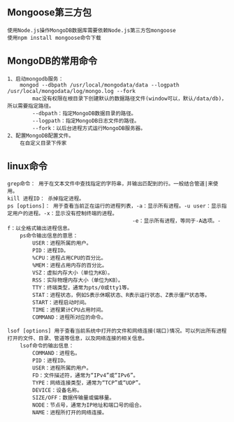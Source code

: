 
## Mongoose第三方包
    使用Node.js操作MongoDB数据库需要依赖Node.js第三方包mongoose
    使用npm install mongoose命令下载

## MongoDB的常用命令
    1、启动mongodb服务：
        mongod --dbpath /usr/local/mongodata/data --logpath /usr/local/mongodata/log/mongo.log --fork 
            mac没有权限在根目录下创建默认的数据路径文件(window可以，默认/data/db)，所以需要指定路径。
            --dbpath：指定MongoDB数据目录的路径。
            --logpath：指定MongoDB日志文件的路径。
            --fork：以后台进程方式运行MongoDB服务器。
    2、配置MongoDB配置文件。
        在自定义目录下传家
    

## linux命令
    grep命令： 用于在文本文件中查找指定的字符串，并输出匹配到的行。一般结合管道|来使用。
    kill 进程ID： 杀掉指定进程。
    ps [options]： 用于查看当前正在运行的进程列表，-a：显示所有进程。-u user：显示指定用户的进程。-x：显示没有控制终端的进程。
                                            -e：显示所有进程，等同于-A选项。-f：以全格式输出进程信息。
        ps命令输出信息的意思：
            USER：进程所属的用户。
            PID：进程ID。
            %CPU：进程占用CPU的百分比。
            %MEM：进程占用内存的百分比。
            VSZ：虚拟内存大小（单位为KB）。
            RSS：实际物理内存大小（单位为KB）。
            TTY：终端类型，通常为pts/0或tty1等。
            STAT：进程状态，例如S表示休眠状态、R表示运行状态、Z表示僵尸状态等。
            START：进程启动时间。
            TIME：进程累计CPU占用时间。
            COMMAND：进程所对应的命令。

    lsof [options] 用于查看当前系统中打开的文件和网络连接(端口)情况。可以列出所有进程打开的文件、目录、管道等信息，以及网络连接的相关信息。
        lsof命令的输出信息：
            COMMAND：进程名。
            PID：进程ID。
            USER：进程所属的用户。
            FD：文件描述符，通常为“IPv4”或“IPv6”。
            TYPE：网络连接类型，通常为“TCP”或“UDP”。
            DEVICE：设备名称。
            SIZE/OFF：数据传输量或偏移量。
            NODE：节点号，通常为IP地址和端口号的组合。
            NAME：进程所打开的网络连接。


